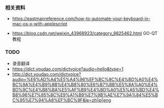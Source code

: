 ### 相关资料
- https://eastmanreference.com/how-to-automate-your-keyboard-in-mac-os-x-with-applescript

- https://blog.csdn.net/weixin_43968923/category_9825462.html GO-QT教程

### TODO
- 录音翻译 
- https://dict.youdao.com/dictvoice?audio=hello&type=1
- http://dict.youdao.com/dictvoice?audio=%E6%AD%A4%E5%A4%96%EF%BC%8C%E4%BD%A0%E4%BC%9A%E4%B9%8B%E4%B8%80%E6%B7%BB%E5%8A%A0%E4%BD%9C%E4%B8%BA%E5%AF%B9%E4%BD%A0%E5%A5%BD%E4%B8%96%E7%95%8C%E9%A1%B9%E7%9B%AE%E7%9A%84%E5%BC%95%E7%94%A8%EF%BC%9F&le=zh|jp|eng

